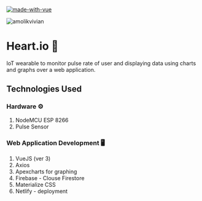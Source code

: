 [![made-with-vue](https://img.shields.io/badge/Made%20with-Vue3-42b883.svg)](https://www.vuejs.org/)

![amolikvivian](https://img.shields.io/badge/Maintainer-@amolikvivian-blue)

# Heart.io 💙
IoT wearable to monitor pulse rate of user and displaying data using charts and graphs over a web application.

## Technologies Used 

### Hardware ⚙️
1. NodeMCU ESP 8266
2. Pulse Sensor

### Web Application Development 🖥️
1. VueJS (ver 3)
2. Axios
3. Apexcharts for graphing
4. Firebase - Clouse Firestore
5. Materialize CSS 
6. Netlify - deployment
